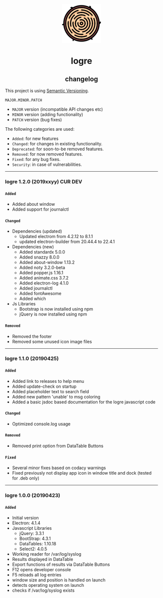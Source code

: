 <p align="center">
  <a href="#"><img src="https://raw.githubusercontent.com/yafp/logre/master/.github/images/logo/128x128.png" width="128"></a>
</p>

<div align="center">
  <h1>logre</h1>
  <h2>changelog</h2>

</div>


This project is using [Semantic Versioning](https://semver.org/).

  ```
  MAJOR.MINOR.PATCH
  ```

* ```MAJOR``` version (incompatible API changes etc)
* ```MINOR``` version (adding functionality)
* ```PATCH``` version (bug fixes)

The following categories are used:

* ```Added```: for new features
* ```Changed```: for changes in existing functionality.
* ```Deprecated```: for soon-to-be removed features.
* ```Removed```: for now removed features.
* ```Fixed```: for any bug fixes.
* ```Security```: in case of vulnerabilities.

***

### logre 1.2.0 (2019xxyy) CUR DEV
#### ```Added```
* Added about window
* Added support for journalctl

#### ```Changed```
* Dependencies (updated)
  * Updated electrom from 4.2.12 to 8.1.1
  * updated electron-builder from 20.44.4 to 22.4.1
* Dependencies (new)
  * Added standardx 5.0.0
  * Added snazzy 8.0.0
  * Added about-window 1.13.2
  * Added noty 3.2.0-beta
  * Added popper.js 1.16.1
  * Added animate.css 3.7.2
  * Added electron-log 4.1.0
  * Added journalctl
  * Added fontAwesome
  * Added which
* Js Libraries
  * Bootstrap is now installed using npm
  * jQuery is now installed using npm

#### ```Removed```
* Removed the footer
* Removed some unused icon image files

***

### logre 1.1.0 (20190425)
####  ```Added```
* Added link to releases to help menu
* Added update-check on startup
* Added placeholder text to search field
* Added new pattern 'unable' to msg coloring
* Added a basic jsdoc based documentation for the logre javascript code

#### ```Changed```
* Optimized console.log usage

#### ```Removed```
* Removed print option from DataTable Buttons

#### ```Fixed```
* Several minor fixes based on codacy warnings
* Fixed previously not display app icon in window title and dock (tested for .deb only)

***

### logre 1.0.0 (20190423)
####  ```Added```
* Initial version
* Electron: 4.1.4
* Javascript Libraries
  * jQuery: 3.3.1
  * BootStrap: 4.3.1
  * DataTables: 1.10.18
  * Select2: 4.0.5
* Working reader for /var/log/syslog
* Results displayed in DataTable
* Export functions of results via DataTable Buttons
* F12 opens developer console
* F5 reloads all log entries
* window size and position is handled on launch
* detects operating system on launch
* checks if /var/log/syslog exists
